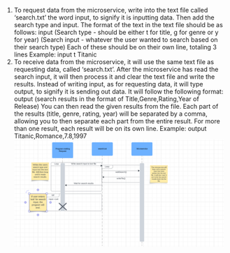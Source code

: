 1. To request data from the microservice, write into the text file called ‘search.txt’ the word
input, to signify it is inputting data. Then add the search type and input. The format of the
text in the text file should be as follows:
input
(Search type - should be either t for title, g for genre or y for year)
(Search input - whatever the user wanted to search based on their search type)
Each of these should be on their own line, totaling 3 lines
Example:
input
t
Titanic
2. To receive data from the microservice, it will use the same text file as requesting data,
called ‘search.txt’. After the microservice has read the search input, it will then process it
and clear the text file and write the results. Instead of writing input, as for requesting
data, it will type output, to signify it is sending out data. It will follow the following format:
output
(search results in the format of Title,Genre,Rating,Year of Release)
You can then read the given results from the file. Each part of the results (title, genre,
rating, year) will be separated by a comma, allowing you to then separate each part from the
entire result. For more than one result, each result will be on its own line.
Example:
output
Titanic,Romance,7.8,1997
![this is a UML diagram](UML.png)
